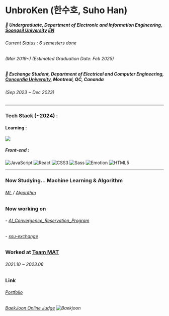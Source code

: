 # UnbroKen (한수호, Suho Han)

##### 🏫 Undergraduate, Department of Electronic and Information Engineering, [Soongsil University](https://ssu.ac.kr/) [EN](https://webtrans.llsollu.com:40443/ezweb/translate?source=KO&target=EN&profileId=0012d8d1-14e0-4237-a6a5-a68bc015f94d&url=https%3A%2F%2Fssu.ac.kr%2Fmain_renewal%2F)

###### Current Status : 6 semesters done

###### (Mar 2019~) (Estimated Graduation Date: Feb 2025)

##### 🏫 Exchange Student, Department of Electrical and Computer Engineering, [Concordia University](https://www.concordia.ca/), Montreal, QC, Cananda

###### (Sep 2023 ~ Dec 2023)

---

### Tech Stack (~2024) :

#### Learning :

![](https://img.shields.io/badge/PyTorch-EE4C2C?style=flat-square&logo=PyTorch&logoColor=white)

##### Front-end :

![JavaScript](https://img.shields.io/badge/JavaScript-F7DF1E?style=flat-square&logo=JavaScript&logoColor=white) ![React](https://img.shields.io/badge/React-1F232A?style=flat-square&logo=React&logoColor=#61DBFB) ![CSS3](https://img.shields.io/badge/CSS3-1572B6?style=flat-square&logo=CSS3&logoColor=white) ![Sass](https://img.shields.io/badge/Sass-CC6699?style=flat-square&logo=Sass&logoColor=white) ![Emotion](https://img.shields.io/badge/Emotion-c468b7?style=flat-square&logo=&logoColor=) ![HTML5](https://img.shields.io/badge/HTML5-E34F26?style=flat-square&logo=HTML5&logoColor=white)

---

### Now Studying... Machine Learning & Algorithm

###### [ML](https://github.com/users/unbroken2650/projects/2) / [Algorithm](https://github.com/unbroken2650/algorithm_python)

### Now working on

###### - [AI_Convergence_Reservation_Program](https://github.com/UNITY_SSU/AI_Convergence_Reservation_Program)
###### - [ssu-exchange](https://github.com/unbroken2650/ssu-exchange)

### Worked at [Team MAT](https://github.com/TEAM-MAT)

###### 2021.10 ~ 2023.06

######

### Link
###### [Portfolio](https://github.com/unbroken2650/Portfolio)
###### [BaekJoon Online Judge](https://www.acmicpc.net/user/hansuho36eie) ![Baekjoon](http://mazassumnida.wtf/api/mini/generate_badge?boj=hansuho36eie)
